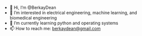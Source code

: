 - 👋 Hi, I’m @BerkayDean
- 👀 I’m interested in electrical engineering, machine learning, and biomedical engineering
- 🌱 I’m currently learning python and operating systems
- 📫 How to reach me: berkaydean@gmail.com

<!---
BerkayDean/BerkayDean is a ✨ special ✨ repository because its `README.md` (this file) appears on your GitHub profile.
You can click the Preview link to take a look at your changes.
--->
